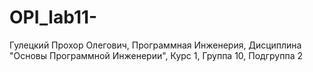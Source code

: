 # OPI_lab11-
 Гулецкий Прохор Олегович, Программная Инженерия, Дисциплина "Основы Программной Инженерии", Курс 1, Группа 10, Подгруппа 2 
